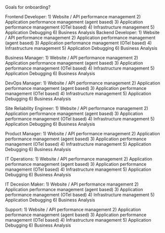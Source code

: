 Goals for onboarding?

Frontend Developer:
      1) Website / API performance management
      2) Application performance management (agent based)
      3) Application performance management (OTel based)
      4) Infrastructure management
      5) Application Debugging
      6) Business Analysis
Backend Developer:
      1) Website / API performance management
      2) Application performance management (agent based)
      3) Application performance management (OTel based)
      4) Infrastructure management
      5) Application Debugging
      6) Business Analysis

Business Manager:
      1) Website / API performance management
      2) Application performance management (agent based)
      3) Application performance management (OTel based)
      4) Infrastructure management
      5) Application Debugging
      6) Business Analysis

DevOps Manager:
      1) Website / API performance management
      2) Application performance management (agent based)
      3) Application performance management (OTel based)
      4) Infrastructure management
      5) Application Debugging
      6) Business Analysis

Site Reliability Engineer:
      1) Website / API performance management
      2) Application performance management (agent based)
      3) Application performance management (OTel based)
      4) Infrastructure management
      5) Application Debugging
      6) Business Analysis

Product Manager:
      1) Website / API performance management
      2) Application performance management (agent based)
      3) Application performance management (OTel based)
      4) Infrastructure management
      5) Application Debugging
      6) Business Analysis

IT Operations:
      1) Website / API performance management
      2) Application performance management (agent based)
      3) Application performance management (OTel based)
      4) Infrastructure management
      5) Application Debugging
      6) Business Analysis

IT Decesion Maker:
      1) Website / API performance management
      2) Application performance management (agent based)
      3) Application performance management (OTel based)
      4) Infrastructure management
      5) Application Debugging
      6) Business Analysis

Support:
      1) Website / API performance management
      2) Application performance management (agent based)
      3) Application performance management (OTel based)
      4) Infrastructure management
      5) Application Debugging
      6) Business Analysis
